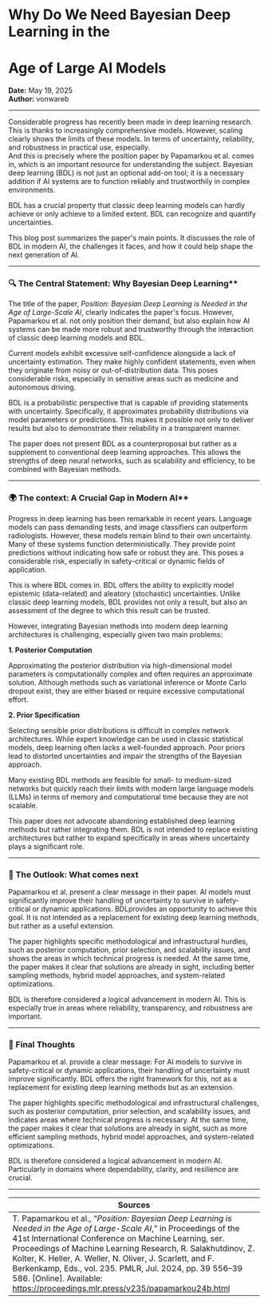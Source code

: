# Why Do We Need Bayesian Deep Learning in the
# Age of Large AI Models

**Date:** May 19, 2025  
**Author:** vonwareb  

---

Considerable progress has recently been made in deep learning research. This is thanks to increasingly comprehensive models. However, scaling clearly shows the limits of these models. In terms of uncertainty, reliability, and robustness in practical use, especially.  
And this is precisely where the position paper by Papamarkou et al. comes in, which is an important resource for understanding the subject. Bayesian deep learning (BDL) is not just an optional add-on tool; it is a necessary addition if AI systems are to function reliably and trustworthily in complex environments.

BDL has a crucial property that classic deep learning models can hardly achieve or only achieve to a limited extent. BDL can recognize and quantify uncertainties.

This blog post summarizes the paper's main points. It discusses the role of BDL in modern AI, the challenges it faces, and how it could help shape the next generation of AI.

---
### 🔍 The Central Statement: Why Bayesian Deep Learning**
The title of the paper, *Position: Bayesian Deep Learning is Needed in the Age of Large-Scale AI*, clearly indicates the paper's focus. However, Papamarkou et al. not only position their demand, but also explain how AI systems can be made more robust and trustworthy through the interaction of classic deep learning models and BDL.

Current models exhibit excessive self-confidence alongside a lack of uncertainty estimation. They make highly confident statements, even when they originate from noisy or out-of-distribution data. This poses considerable risks, especially in sensitive areas such as medicine and autonomous driving.

BDL is a probabilistic perspective that is capable of providing statements with uncertainty. Specifically, it approximates probability distributions via model parameters or predictions. This makes it possible not only to deliver results but also to demonstrate their reliability in a transparent manner.

The paper does not present BDL as a counterproposal but rather as a supplement to conventional deep learning approaches. This allows the strengths of deep neural networks, such as scalability and efficiency, to be combined with Bayesian methods.

---

### 🌍 The context: A Crucial Gap in Modern AI**
Progress in deep learning has been remarkable in recent years. Language models can pass demanding tests, and image classifiers can outperform radiologists.
However, these models remain blind to their own uncertainty. Many of these systems function deterministically. They provide point predictions without indicating how safe or robust they are. This poses a considerable risk, especially in safety-critical or dynamic fields of application.

This is where BDL comes in. BDL offers the ability to explicitly model epistemic (data-related) and aleatory (stochastic) uncertainties. Unlike classic deep learning models, BDL provides not only a result, but also an assessment of the degree to which this result can be trusted.

However, integrating Bayesian methods into modern deep learning architectures is challenging, especially given two main problems:

**1. Posterior Computation**

Approximating the posterior distribution via high-dimensional model parameters is computationally complex and often requires an approximate solution. Although methods such as variational inference or Monte Carlo dropout exist, they are either biased or require excessive computational effort.

**2. Prior Specification**

Selecting sensible prior distributions is difficult in complex network architectures. While expert knowledge can be used in classic statistical models, deep learning often lacks a well-founded approach. Poor priors lead to distorted uncertainties and impair the strengths of the Bayesian approach.

Many existing BDL methods are feasible for small- to medium-sized networks but quickly reach their limits with modern large language models (LLMs) in terms of memory and computational time because they are not scalable.

This paper does not advocate abandoning established deep learning methods but rather integrating them. BDL is not intended to replace existing architectures but rather to expand specifically in areas where uncertainty plays a significant role.


---

### **🔮 The Outlook: What comes next**
Papamarkou et al. present a clear message in their paper. AI models must significantly improve their handling of uncertainty to survive in safety-critical or dynamic applications. BDLprovides an opportunity to achieve this goal. It is not intended as a replacement for existing deep learning methods, but rather as a useful extension.

The paper highlights specific methodological and infrastructural hurdles, such as posterior computation, prior selection, and scalability issues, and shows the areas in which technical progress is needed. At the same time, the paper makes it clear that solutions are already in sight, including better sampling methods, hybrid model approaches, and system-related optimizations.

BDL is therefore considered a logical advancement in modern AI. This is especially true in areas where reliability, transparency, and robustness are important.


---

### **🧠 Final Thoughts**
Papamarkou et al. provide a clear message: For AI models to survive in safety-critical or dynamic applications, their handling of uncertainty must improve significantly. BDL offers the right framework for this, not as a replacement for existing deep learning methods but as an extension.

The paper highlights specific methodological and infrastructural challenges, such as posterior computation, prior selection, and scalability issues, and indicates areas where technical progress is necessary. At the same time, the paper makes it clear that solutions are already in sight, such as more efficient sampling methods, hybrid model approaches, and system-related optimizations.

BDL is therefore considered a logical advancement in modern AI. Particularly in domains where dependability, clarity, and resilience are crucial.


---

| Sources    |
|----------------|
| T. Papamarkou et al., “*Position: Bayesian Deep Learning is Needed in the Age of Large-Scale AI*,” in Proceedings of the 41st International Conference on Machine Learning, ser. Proceedings of Machine Learning Research, R. Salakhutdinov, Z. Kolter, K. Heller, A. Weller, N. Oliver, J. Scarlett, and F. Berkenkamp, Eds., vol. 235. PMLR, Jul. 2024, pp. 39 556–39 586. [Online]. Available: https://proceedings.mlr.press/v235/papamarkou24b.html  |



